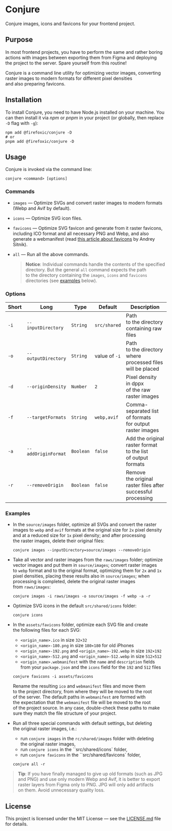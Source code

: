 # Conjure

Conjure images, icons and favicons for your frontend project.

## Purpose

In most frontend projects, you have to perform the same and rather boring actions with images between exporting them from Figma and deploying the project to the server. Spare yourself from this routine!

Conjure is a command line utility for optimizing vector images, converting raster images to modern formats for different pixel densities and also preparing favicons.

## Installation

To install Conjure, you need to have Node.js installed on your machine. You can then install it via _npm_ or _pnpm_ in your project (or globally, then replace `-D` flag with `-g`):

```shell
npm add @firefoxic/conjure -D
# or
pnpm add @firefoxic/conjure -D
```

## Usage

Conjure is invoked via the command line:

```shell
conjure <command> [options]
```

### Commands

- `images` — Optimize SVGs and convert raster images to modern formats (Webp and Avif by default).
- `icons` — Optimize SVG icon files.
- `favicons` — Optimize SVG favicon and generate from it raster favicons, including ICO format and all necessary PNG and Webp, and also generate a webmanifest (read [this article about favicons](https://evilmartians.com/chronicles/how-to-favicon-in-2021-six-files-that-fit-most-needs) by Andrey Sitnik).
- `all` — Run all the above commands.

	> **Notice**: Individual commands handle the contents of the specified directory. But the general `all` command expects the path to the directory containing the `images`, `icons` and `favicons` directories (see [examples](#examples) below).

### Options

| Short | Long                | Type      | Default       | Description                                                  |
|-------|---------------------|-----------|---------------|--------------------------------------------------------------|
| `-i`  | `--inputDirectory`  | `String`  | `src/shared`  | Path to the directory containing raw files                   |
| `-o`  | `--outputDirectory` | `String`  | value of `-i` | Path to the directory where processed files will be placed   |
| `-d`  | `--originDensity`   | `Number`  | `2`           | Pixel density in dppx of the raw raster images               |
| `-f`  | `--targetFormats`   | `String`  | `webp,avif`   | Comma-separated list of formats for output raster images     |
| `-a`  | `--addOriginFormat` | `Boolean` | `false`       | Add the original raster format to the list of output formats |
| `-r`  | `--removeOrigin`    | `Boolean` | `false`       | Remove the original raster files after successful processing |

### Examples

- In the `source/images` folder, optimize all SVGs and convert the raster images to `webp` and `avif` formats at the original size for `2x` pixel density and at a reduced size for `1x` pixel density; and after processing the raster images, delete their original files:

	```shell
	conjure images --inputDirectory=source/images --removeOrigin
	```

- Take all vector and raster images from the `raws/images` folder; optimize vector images and put them in `source/images`; convert raster images to `webp` format and to the original format, optimizing them for `2x` and `1x` pixel densities, placing these results also in `source/images`; when processing is completed, delete the original raster images from `raws/images`:

	```shell
	conjure images -i raws/images -o source/images -f webp -a -r
	```

- Optimize SVG icons in the default `src/shared/icons` folder:

	```shell
	conjure icons
	```

- In the `assets/favicons` folder, optimize each SVG file and create the following files for each SVG:
	- `<origin_name>.ico` in size `32×32`
	- `<origin_name>-180.png` in size `180×180` for old iPhones
	- `<origin_name>-192.png` and `<origin_name>-192.webp` in size `192×192`
	- `<origin_name>-512.png` and `<origin_name>-512.webp` in size `512×512`
	- `<origin_name>.webmanifest` with the `name` and `description` fields from your `package.json` and the `icons` field for the `192` and `512` files

	```shell
	conjure favicons -i assets/favicons
	```

	Rename the resulting `ico` and `webmanifest` files and move them to the project directory, from where they will be moved to the root of the server. The default paths in `webmanifest` are formed with the expectation that the `webmanifest` file will be moved to the root of the project source. In any case, double-check these paths to make sure they match the file structure of your project.

- Run all three special commands with default settings, but deleting the original raster images, i.e.:
	- run `conjure images` in the `rc/shared/images` folder with deleting the original raster images,
	- run `conjure icons` in the ``src/shared/icons` folder,
	- run `conjure favicons` in the ``src/shared/favicons` folder,

	```shell
	conjure all -r
	```

> **Tip**: If you have finally managed to give up old formats (such as JPG and PNG) and use only modern Webp and Avif, it is better to export raster layers from Figma only to PNG. JPG will only add artifacts on them. Avoid unnecessary quality loss.

## License

This project is licensed under the MIT License — see the [LICENSE.md](./LICENSE.md) file for details.
